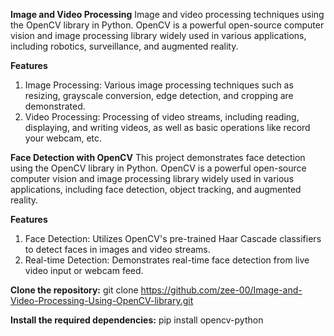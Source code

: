 **Image and Video Processing**
Image and video processing techniques using the OpenCV library in Python. OpenCV is a powerful open-source computer vision and image processing 
library widely used in various applications, including robotics, surveillance, and augmented reality.

**Features**
1) Image Processing: Various image processing techniques such as resizing, grayscale conversion, edge detection, and cropping are demonstrated.
2) Video Processing: Processing of video streams, including reading, displaying, and writing videos, as well as basic operations like record your webcam, etc.

**Face Detection with OpenCV**
This project demonstrates face detection using the OpenCV library in Python. OpenCV is a powerful open-source computer vision and image processing library widely used in various applications, including face detection, object tracking, and augmented reality.

**Features**
1) Face Detection: Utilizes OpenCV's pre-trained Haar Cascade classifiers to detect faces in images and video streams.
2) Real-time Detection: Demonstrates real-time face detection from live video input or webcam feed.

**Clone the  repository:**
git clone https://github.com/zee-00/Image-and-Video-Processing-Using-OpenCV-library.git

**Install the required dependencies:**
pip install opencv-python
